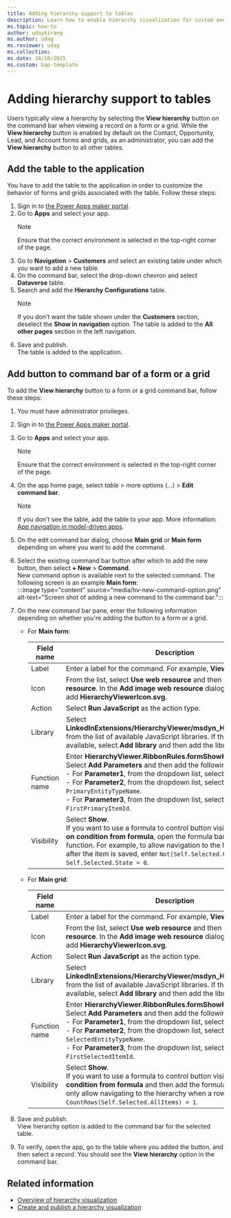 ```yaml
---
title: Adding hierarchy support to tables
description: Learn how to enable hierarchy visualization for custom and other tables in your organization.
ms.topic: how-to
author: udaykirang
ms.author: udag
ms.reviewer: udag
ms.collection: 
ms.date: 10/10/2025
ms.custom: bap-template 
---
```


# Adding hierarchy support to tables

Users typically view a hierarchy by selecting the **View hierarchy** button on the command bar when viewing a record on a form or a grid. While the **View hierarchy** button is enabled by default on the Contact, Opportunity, Lead, and Account forms and grids, as an administrator, you can add the **View hierarchy** button to all other tables.

## Add the table to the application  

You have to add the table to the application in order to customize the behavior of forms and grids associated with the table. Follow these steps:

1. Sign in to [the Power Apps maker portal](https://make.powerapps.com/).  
1. Go to **Apps** and select your app.  
    > [!NOTE]
    > Ensure that the correct environment is selected in the top-right corner of the page.  
1. Go to **Navigation** > **Customers** and select an existing table under which you want to add a new table.  
1. On the command bar, select the drop-down chevron and select **Dataverse** table.  
1. Search and add the **Hierarchy Configurations** table.  
    > [!NOTE]
    > If you don't want the table shown under the **Customers** section, deselect the **Show in navigation** option. The table is added to the **All other pages** section in the left navigation.  
1. Save and publish.  
    The table is added to the application.

## Add button to command bar of a form or a grid

To add the **View hierarchy** button to a form or a grid command bar, follow these steps:

1. You must have administrator privileges.  
1. Sign in to [the Power Apps maker portal](https://make.powerapps.com/).  
1. Go to **Apps** and select your app.  
    > [!NOTE]
    > Ensure that the correct environment is selected in the top-right corner of the page.  
1. On the app home page, select *table* > more options (...) > **Edit command bar**.
    > [!NOTE]
    > If you don't see the table, add the table to your app. More information: [App navigation in model-driven apps](/power-apps/maker/model-driven-apps/app-navigation).  
1. On the edit command bar dialog, choose **Main grid** or **Main form** depending on where you want to add the command.  
1. Select the existing command bar button after which to add the new button, then select **+ New** > **Command**.  
    New command option is available next to the selected command. The following screen is an example **Main form**:  
    :::image type="content" source="media/hv-new-command-option.png" alt-text="Screen shot of adding a new command to the command bar.":::  
1. On the new command bar pane, enter the following information depending on whether you're adding the button to a form or a grid.  

    - For **Main form**:  

        | Field name | Description |
        |------------|-------------|
        | Label | Enter a label for the command. For example, **View hierarchy**. |
        | Icon | From the list, select **Use web resource** and then select **Add web resource**. In the **Add image web resource** dialog box, search and add **HierarchyViewerIcon.svg**. |
        | Action | Select **Run JavaScript** as the action type. |
        | Library | Select **LinkedInExtensions/HierarchyViewer/msdyn_HierarchyViewer.js** from the list of available JavaScript libraries. If the library isn't available, select **Add library** and then add the library to the list. |
        | Function name | Enter **HierarchyViewer.RibbonRules.formShowHierarchyViewer**.<br>Select **Add Parameters** and then add the following parameters: <br>- For **Parameter1**, from the dropdown list, select `PrimaryControl`.<br>- For **Parameter2**, from the dropdown list, select `PrimaryEntityTypeName`.<br>- For **Parameter3**, from the dropdown list, select `FirstPrimaryItemId`. |
        | Visibility | Select **Show**.<br>If you want to use a formula to control button visibility, select **Show on condition from formula**, open the formula bar, and add a function. For example, to allow navigation to the hierarchy only after the item is saved, enter `Not(Self.Selected.Unsaved) && Self.Selected.State = 0`. |

    - For **Main grid**:  

        | Field name | Description |
        |------------|-------------|
        | Label | Enter a label for the command. For example, **View hierarchy**. |
        | Icon | From the list, select **Use web resource** and then select **Add web resource**. In the **Add image web resource** dialog box, search and add **HierarchyViewerIcon.svg**. |
        | Action | Select **Run JavaScript** as the action type. |
        | Library | Select **LinkedInExtensions/HierarchyViewer/msdyn_HierarchyViewer.js** from the list of available JavaScript libraries. If the library isn't available, select **Add library** and then add the library to the list. |
        | Function name | Enter **HierarchyViewer.RibbonRules.formShowHierarchyViewer**.<br>Select **Add Parameters** and then add the following parameters: <br>- For **Parameter1**, from the dropdown list, select `SelectedControl`.<br>- For **Parameter2**, from the dropdown list, select `SelectedEntityTypeName`.<br>- For **Parameter3**, from the dropdown list, select `FirstSelectedItemId`. |
        | Visibility | Select **Show**.<br>If you want to use a formula to control button visibility, select **Show condition from formula** and then add the formula. For example, to only allow navigating to the hierarchy when a row is selected, enter `CountRows(Self.Selected.AllItems) = 1`. |  

1. Save and publish.  
    View hierarchy option is added to the command bar for the selected table.  
1. To verify, open the app, go to the table where you added the button, and then select a record. You should see the **View hierarchy** option in the command bar.  

## Related information

- [Overview of hierarchy visualization](hierarchy-visualization.md)  
- [Create and publish a hierarchy visualization](create-activate-hierarchy-visualizations.md)
